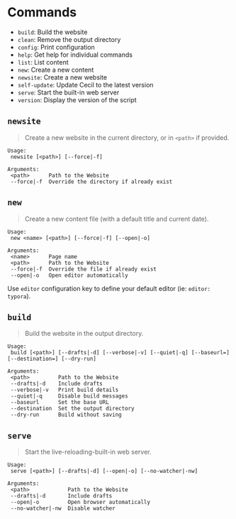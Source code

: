 <!--
description: "List of available commands."
-->

# Commands

- `build`: Build the website
- `clean`: Remove the output directory
- `config`: Print configuration
- `help`: Get help for individual commands
- `list`: List content
- `new`: Create a new content
- `newsite`: Create a new website
- `self-update`: Update Cecil to the latest version
- `serve`: Start the built-in web server
- `version`: Display the version of the script

## `newsite`

> Create a new website in the current directory, or in `<path>` if provided.

```text
Usage:
 newsite [<path>] [--force|-f]

Arguments:
 <path>      Path to the Website
 --force|-f  Override the directory if already exist
```

## `new`

> Create a new content file (with a default title and current date).

```text
Usage:
 new <name> [<path>] [--force|-f] [--open|-o]

Arguments:
 <name>      Page name
 <path>      Path to the Website
 --force|-f  Override the file if already exist
 --open|-o   Open editor automatically
```

Use `editor` configuration key to define your default editor (ie: `editor: typora`).

## `build`

> Build the website in the output directory.

```text
Usage:
 build [<path>] [--drafts|-d] [--verbose|-v] [--quiet|-q] [--baseurl=] [--destination=] [--dry-run]

Arguments:
 <path>         Path to the Website
 --drafts|-d    Include drafts
 --verbose|-v   Print build details
 --quiet|-q     Disable build messages
 --baseurl      Set the base URL
 --destination  Set the output directory
 --dry-run      Build without saving
```

## `serve`

> Start the live-reloading-built-in web server.

```text
Usage:
 serve [<path>] [--drafts|-d] [--open|-o] [--no-watcher|-nw]

Arguments:
 <path>            Path to the Website
 --drafts|-d       Include drafts
 --open|-o         Open browser automatically
 --no-watcher|-nw  Disable watcher
```

